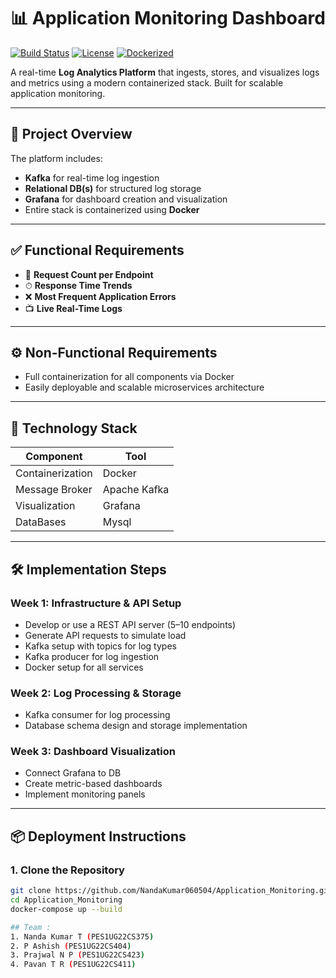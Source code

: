 # 📊 Application Monitoring Dashboard

[![Build Status](https://img.shields.io/badge/build-passing-brightgreen)](https://github.com/NandaKumar060504/Application_Monitoring)
[![License](https://img.shields.io/badge/license-MIT-blue.svg)](LICENSE)
[![Dockerized](https://img.shields.io/badge/docker-ready-blue)](https://www.docker.com/)

A real-time **Log Analytics Platform** that ingests, stores, and visualizes logs and metrics using a modern containerized stack. Built for scalable application monitoring.

---

## 🚀 Project Overview

The platform includes:

- **Kafka** for real-time log ingestion
- **Relational DB(s)** for structured log storage
- **Grafana** for dashboard creation and visualization
- Entire stack is containerized using **Docker**

---

## ✅ Functional Requirements

- 🔁 **Request Count per Endpoint**
- ⏱ **Response Time Trends**
- ❌ **Most Frequent Application Errors**
- 📺 **Live Real-Time Logs**

---

## ⚙️ Non-Functional Requirements

- Full containerization for all components via Docker
- Easily deployable and scalable microservices architecture

---

## 🧰 Technology Stack

| Component       | Tool             |
|----------------|------------------|
| Containerization | Docker          |
| Message Broker   | Apache Kafka    |
| Visualization    | Grafana         |
|  DataBases       |    Mysql        |

---

## 🛠️ Implementation Steps

### Week 1: Infrastructure & API Setup

- Develop or use a REST API server (5–10 endpoints)
- Generate API requests to simulate load
- Kafka setup with topics for log types
- Kafka producer for log ingestion
- Docker setup for all services

### Week 2: Log Processing & Storage

- Kafka consumer for log processing
- Database schema design and storage implementation

### Week 3: Dashboard Visualization

- Connect Grafana to DB
- Create metric-based dashboards
- Implement monitoring panels

---

## 📦 Deployment Instructions

### 1. Clone the Repository
```bash
git clone https://github.com/NandaKumar060504/Application_Monitoring.git
cd Application_Monitoring
docker-compose up --build

## Team :
1. Nanda Kumar T (PES1UG22CS375)
2. P Ashish (PES1UG22CS404)
3. Prajwal N P (PES1UG22CS423)
4. Pavan T R (PES1UG22CS411)
